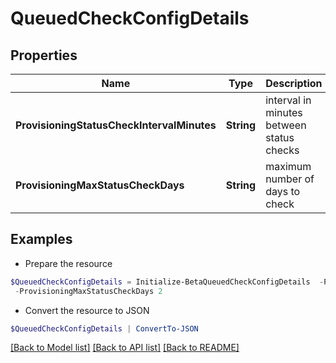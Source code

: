 # QueuedCheckConfigDetails
## Properties

Name | Type | Description | Notes
------------ | ------------- | ------------- | -------------
**ProvisioningStatusCheckIntervalMinutes** | **String** | interval in minutes between status checks | 
**ProvisioningMaxStatusCheckDays** | **String** | maximum number of days to check | 

## Examples

- Prepare the resource
```powershell
$QueuedCheckConfigDetails = Initialize-BetaQueuedCheckConfigDetails  -ProvisioningStatusCheckIntervalMinutes 30 `
 -ProvisioningMaxStatusCheckDays 2
```

- Convert the resource to JSON
```powershell
$QueuedCheckConfigDetails | ConvertTo-JSON
```

[[Back to Model list]](../README.md#documentation-for-models) [[Back to API list]](../README.md#documentation-for-api-endpoints) [[Back to README]](../README.md)

